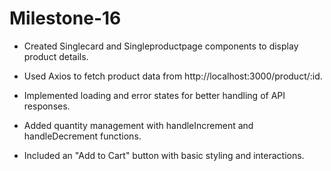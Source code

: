 # Milestone-16

- Created Singlecard and Singleproductpage components to display product details.
  
- Used Axios to fetch product data from http://localhost:3000/product/:id.
  
- Implemented loading and error states for better handling of API responses.
  
- Added quantity management with handleIncrement and handleDecrement functions.

- Included an "Add to Cart" button with basic styling and interactions.
